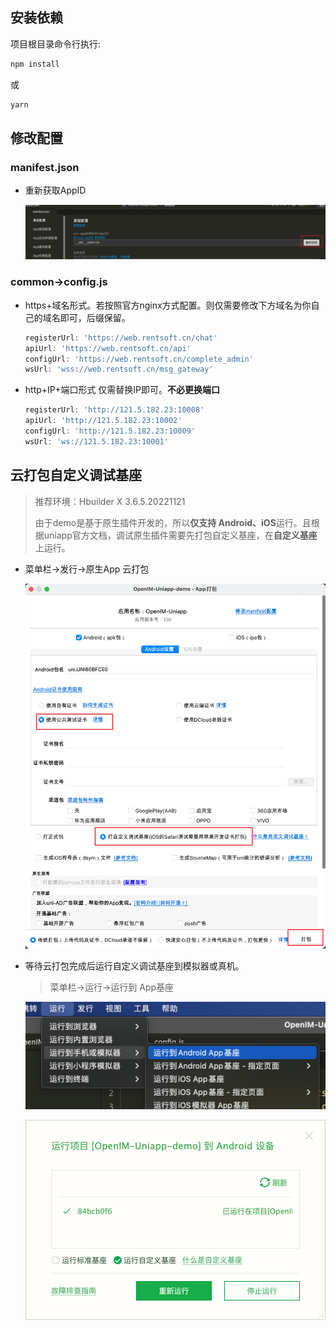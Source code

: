 ## 安装依赖

项目根目录命令行执行:

```bash
npm install
```

或

```bash
yarn
```



## 修改配置

### manifest.json

- 重新获取AppID

  ![image-20221209192155845](./doc/config.png)


### common->config.js

- https+域名形式。若按照官方nginx方式配置。则仅需要修改下方域名为你自己的域名即可，后缀保留。

  ```javascript
  registerUrl: 'https://web.rentsoft.cn/chat'
  apiUrl: 'https://web.rentsoft.cn/api'
  configUrl: 'https://web.rentsoft.cn/complete_admin'
  wsUrl: 'wss://web.rentsoft.cn/msg_gateway'
  ```

- http+IP+端口形式 仅需替换IP即可。**不必更换端口**

  ```javascript
  registerUrl: 'http://121.5.182.23:10008'
  apiUrl: 'http://121.5.182.23:10002'
  configUrl: 'http://121.5.182.23:10009'
  wsUrl: 'ws://121.5.182.23:10001'
  ```


## 云打包自定义调试基座

> 推荐环境：Hbuilder X 3.6.5.20221121
>
> 由于demo是基于原生插件开发的，所以**仅支持 Android、iOS**运行。且根据uniapp官方文档，调试原生插件需要先打包自定义基座，在**自定义基座**上运行。

- 菜单栏->发行->原生App 云打包

  ![image-20221209185322626](./doc/build.png)

- 等待云打包完成后运行自定义调试基座到模拟器或真机。

  > 菜单栏->运行->运行到 App基座

  ![image-20221209185717429](./doc/run.png)

  ![image-20221209185815575](./doc/run2.png)